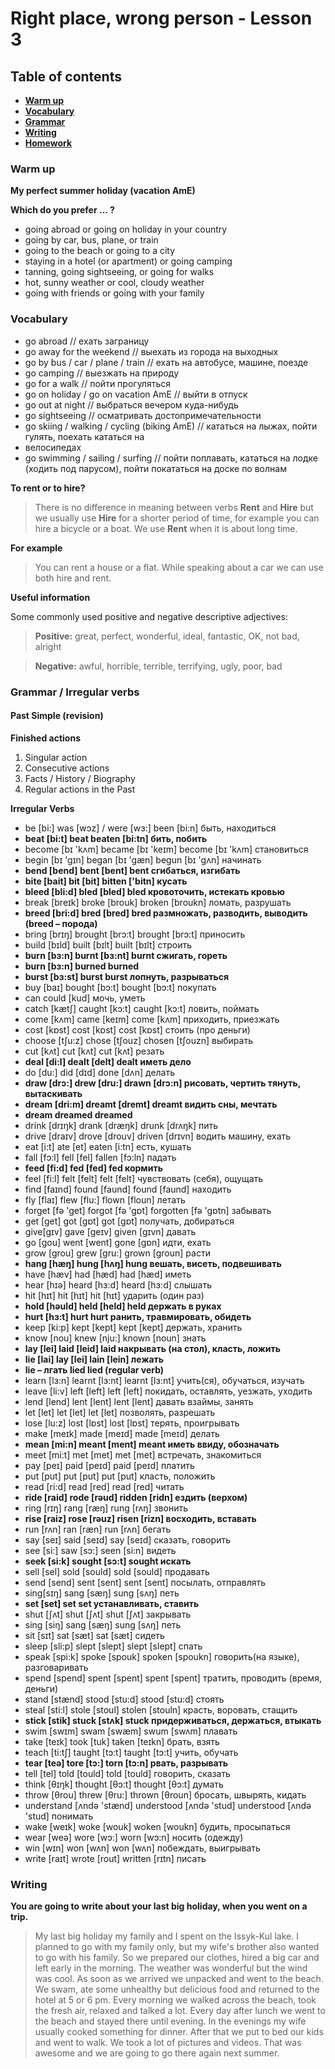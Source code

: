 # Right place, wrong person - Lesson 3



## Table of contents

- [**Warm up**](#warmup)
- [**Vocabulary**](#vocabulary)
- [**Grammar**](#grammar)
- [**Writing**](#writing)
- [**Homework**](#homework)



### Warm up <a name="warmup"></a>

**My perfect summer holiday (vacation AmE)**

**Which do you prefer ... ?**

- going abroad or going on holiday in your country
- going by car, bus, plane, or train
- going to the beach or going to a city
- staying in a hotel (or apartment) or going camping
- tanning, going sightseeing, or going for walks
- hot, sunny weather or cool, cloudy weather
- going with friends or going with your family



### Vocabulary <a name="vocabulary"></a>

- go abroad // ехать заграницу
- go away for the weekend // выехать из города на выходных
- go by bus / car / plane / train // ехать на автобусе, машине, поезде
- go camping // выезжать на природу
- go for a walk // пойти прогуляться
- go on holiday / go on vacation AmE // выйти в отпуск
- go out at night // выбраться вечером куда-нибудь
- go sightseeing // осматривать достопримечательности
- go skiing / walking / cycling (biking AmE) // кататься на лыжах, пойти гулять, поехать кататься на 
- велосипедах
- go swimming / sailing / surfing // пойти поплавать, кататься на лодке (ходить под парусом), пойти покататься на доске по волнам



**To rent or to hire?**

> There is no difference in meaning between verbs **Rent** and **Hire** but we usually use **Hire** for a shorter period of time, for example you can hire a bicycle or a boat. We use **Rent** when it is about long time.

**For example**

> You can rent a house or a flat. While speaking about a car we can use both hire and rent.



**Useful information**

Some commonly used positive and negative descriptive adjectives:

> **Positive:** great, perfect, wonderful, ideal, fantastic, OK, not bad, alright

> **Negative:** awful, horrible, terrible, terrifying, ugly, poor, bad





### Grammar / Irregular verbs <a name="grammar"></a>

#### Past Simple (revision)

**Finished actions**

1. Singular action
2. Consecutive actions
3. Facts / History / Biography
4. Regular actions in the Past



**Irregular Verbs**

- be [bi:] was [wɔz] / were [wɜ:] been [bi:n] быть, находиться
- **beat [bi:t] beat beaten [bi:tn] бить, побить**
- become [bɪ 'kʌm] became [bɪ 'keɪm] become [bɪ 'kʌm] становиться
- begin [bɪ 'gɪn] began [bɪ 'gæn] begun [bɪ 'gʌn] начинать
- **bend [bend] bent [bent] bent сгибаться, изгибать**
- **bite [bait] bit [bit] bitten ['bitn] кусать**
- **bleed [bli:d] bled [bled] bled кровоточить, истекать кровью**
- break [breɪk] broke [brouk] broken [broukn] ломать, разрушать
- **breed [bri:d] bred [bred] bred размножать, разводить, выводить (breed – порода)**
- bring [brɪŋ] brought [brɔ:t] brought [brɔ:t] приносить
- build [bɪld] built [bɪlt] built [bɪlt] строить
- **burn [bɜ:n] burnt [bɜ:nt] burnt сжигать, гореть**
- **burn [bɜ:n] burned burned**
- **burst [bɜ:st] burst burst лопнуть, разрываться**
- buy [baɪ] bought [bɔ:t] bought [bɔ:t] покупать
- can could [kud] мочь, уметь
- catch [kætʃ] caught [kɔ:t] caught [kɔ:t] ловить, поймать
- come [kʌm] came [keɪm] come [kʌm] приходить, приезжать
- cost [kɒst] cost [kɒst] cost [kɒst] стоить (про деньги)
- choose [tʃu:z] chose [tʃouz] chosen [tʃouzn] выбирать
- cut [kʌt] cut [kʌt] cut [kʌt] резать
- **deal [di:l] dealt [delt] dealt иметь дело**
- do [du:] did [dɪd] done [dʌn] делать
- **draw [drɔ:] drew [dru:] drawn [drɔ:n] рисовать, чертить тянуть, вытаскивать**
- **dream [dri:m] dreamt [dremt] dreamt видить сны, мечтать**
- **dream dreamed dreamed**
- drink [drɪŋk] drank [dræŋk] drunk [drʌŋk] пить
- drive [draɪv] drove [drouv] driven [drɪvn] водить машину, ехать
- eat [i:t] ate [et] eaten [i:tn] есть, кушать
- fall [fɔ:l] fell [fel] fallen [fɔ:ln] падать
- **feed [fi:d] fed [fed] fed кормить**
- feel [fi:l] felt [felt] felt [felt] чувствовать (себя), ощущать
- find [faɪnd] found [faund] found [faund] находить
- fly [flaɪ] flew [flu:] flown [floun] летать
- forget [fə 'get] forgot [fə 'gɒt] forgotten [fə 'gɒtn] забывать
- get [get] got [gɒt] got [gɒt] получать, добираться
- give[gɪv] gave [geɪv] given [gɪvn] давать
- go [gou] went [went] gone [gɒn] идти, ехать
- grow [grou] grew [gru:] grown [groun] расти
- **hang [hæŋ] hung [hʌŋ] hung вешать, висеть, подвешивать**
- have [hæv] had [hæd] had [hæd] иметь
- hear [hɪə] heard [hɜ:d] heard [hɜ:d] слышать
- hit [hɪt] hit [hɪt] hit [hɪt] ударить (один раз)
- **hold [həuld] held [held] held держать в руках**
- **hurt [hɜ:t] hurt hurt ранить, травмировать, обидеть**
- keep [ki:p] kept [kept] kept [kept] держать, хранить
- know [nou] knew [nju:] known [noun] знать
- **lay [lei] laid [leid] laid накрывать (на стол), класть, ложить**
- **lie [lai] lay [lei] lain [lein] лежать**
- **lie – лгать lied lied (regular verb)**
- learn [lɜ:n] learnt [lɜ:nt] learnt [lɜ:nt] учить(ся), обучаться, изучать
- leave [li:v] left [left] left [left] покидать, оставлять, уезжать, уходить
- lend [lend] lent [lent] lent [lent] давать взаймы, занять
- let [let] let [let] let [let] позволять, разрешать
- lose [lu:z] lost [lɒst] lost [lɒst] терять, проигрывать
- make [meɪk] made [meɪd] made [meɪd] делать
- **mean [mi:n] meant [ment] meant иметь ввиду, обозначать**
- meet [mi:t] met [met] met [met] встречать, знакомиться
- pay [peɪ] paid [peɪd] paid [peɪd] платить
- put [put] put [put] put [put] класть, положить
- read [ri:d] read [red] read [red] читать
- **ride [raid] rode [rəud] ridden [ridn] ездить (верхом)**
- ring [rɪŋ] rang [ræŋ] rung [rʌŋ] звонить
- **rise [raiz] rose [rəuz] risen [rizn] восходить, вставать**
- run [rʌn] ran [ræn] run [rʌn] бегать
- say [seɪ] said [seɪd] say [seɪd] сказать, говорить
- see [si:] saw [sɔ:] seen [si:n] видеть
- **seek [si:k] sought [sɔ:t] sought искать**
- sell [sel] sold [sould] sold [sould] продавать
- send [send] sent [sent] sent [sent] посылать, отправлять
- sing[sɪŋ] sang [sæŋ] sung [sʌŋ] петь
- **set [set] set set устанавливать, ставить**
- shut [ʃʌt] shut [ʃʌt] shut [ʃʌt] закрывать
- sing [siŋ] sang [sæŋ] sung [sʌŋ] петь
- sit [sɪt] sat [sæt] sat [sæt] сидеть
- sleep [sli:p] slept [slept] slept [slept] спать
- speak [spi:k] spoke [spouk] spoken [spoukn] говорить(на языке), разговаривать
- spend [spend] spent [spent] spent [spent] тратить, проводить (время, деньги)
- stand [stænd] stood [stu:d] stood [stu:d] стоять
- steal [sti:l] stole [stoul] stolen [stouln] красть, воровать, стащить
- **stick [stik] stuck [stʌk] stuck придерживаться, держаться, втыкать**
- swim [swɪm] swam [swæm] swum [swʌm] плавать
- take [teɪk] took [tuk] taken [teɪkn] брать, взять
- teach [ti:tʃ] taught [tɔ:t] taught [tɔ:t] учить, обучать
- **tear [teə] tore [tɔ:] torn [tɔ:n] рвать, разрывать**
- tell [tel] told [tould] told [tould] говорить, сказать
- think [θɪŋk] thought [θɔ:t] thought [θɔ:t] думать
- throw [θrou] threw [θru:] thrown [θroun] бросать, швырять, кидать
- understand [ʌndə 'stænd] understood [ʌndə 'stud] understood [ʌndə 'stud] понимать
- wake [weɪk] woke [wouk] woken [woukn] будить, просыпаться
- wear [weə] wore [wɔ:] worn [wɔ:n] носить (одежду)
- win [wɪn] won [wʌn] won [wʌn] побеждать, выигрывать
- write [raɪt] wrote [rout] written [rɪtn] писать





### Writing <a name="writing"></a>

**You are going to write about your last big holiday, when you went on a trip.**

> My last big holiday my family and I spent on the Issyk-Kul lake. I planned to go with my family only, but my wife's brother also wanted to go with his family. So we prepared our clothes, hired a big car and left early in the morning. The weather was wonderful but the wind was cool. As soon as we arrived we unpacked and went to the beach. We swam, ate some unhealthy  but delicious food and returned to the hotel at 5 or 6 pm. Every morning we walked across the beach, took the fresh air, relaxed and talked a lot. Every day after lunch we went to the beach and stayed there until evening. In the evenings my wife usually cooked something for dinner. After that we put to bed our kids and went to walk. We took a lot of pictures and videos. That was awesome and we are going to go there again next summer.